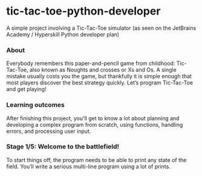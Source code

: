 # tic-tac-toe-python-developer
A simple project involving a Tic-Tac-Toe simulator (as seen on the JetBrains Academy / Hyperskill Python developer plan)

### About
Everybody remembers this paper-and-pencil game from childhood: Tic-Tac-Toe, also known as Noughts and crosses or Xs and Os. A single mistake usually costs you the game, but thankfully it is simple enough that most players discover the best strategy quickly. Let’s program Tic-Tac-Toe and get playing!

### Learning outcomes
After finishing this project, you'll get to know a lot about planning and developing a complex program from scratch, using functions, handling errors, and processing user input.

###  Stage 1/5: Welcome to the battlefield!
To start things off, the program needs to be able to print any state of the field. You’ll write a serious multi-line program using a lot of prints.
